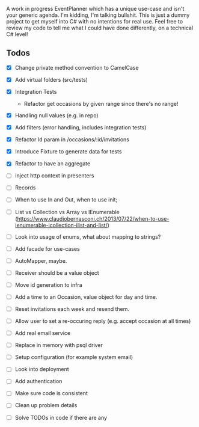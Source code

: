 A work in progress EventPlanner which has a unique use-case and isn't your generic agenda. I'm kidding, I'm talking bullshit. This is just a dummy project to get myself into C# with no intentions for real use. Feel free to review my code to tell me what I could have done differently, on a technical C# level!

## Todos
- [x] Change private method convention to CamelCase

- [x] Add virtual folders (src/tests)

- [x] Integration Tests
  - Refactor get occasions by given range since there's no range!

- [x] Handling null values (e.g. in repo)

- [x] Add filters (error handling, includes integration tests)

- [x] Refactor Id param in /occasions/:id/invitations

- [x] Introduce Fixture to generate data for tests

- [x] Refactor to have an aggregate

- [ ] inject http context in presenters

- [ ] Records

- [ ] When to use In and Out, when to use init;

- [ ] List vs Collection vs Array vs IEnumerable (https://www.claudiobernasconi.ch/2013/07/22/when-to-use-ienumerable-icollection-ilist-and-list/)

- [ ] Look into usage of enums, what about mapping to strings?

- [ ] Add facade for use-cases

- [ ] AutoMapper, maybe.

- [ ] Receiver should be a value object

- [ ] Move id generation to infra
 
- [ ] Add a time to an Occasion, value object for day and time.

- [ ] Reset invitations each week and resend them.

- [ ] Allow user to set a re-occuring reply (e.g. accept occasion at all times)

- [ ] Add real email service

- [ ] Replace in memory with psql driver

- [ ] Setup configuration (for example system email)

- [ ] Look into deployment

- [ ] Add authentication

- [ ] Make sure code is consistent

- [ ] Clean up problem details

- [ ] Solve TODOs in code if there are any
